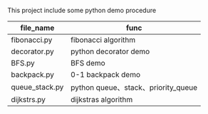 This project include some python demo procedure

file_name 	| 	func
---			|	---
fibonacci.py	|	fibonacci algorithm
decorator.py	|	python decorator demo
BFS.py	|	BFS demo
backpack.py	|	0-1 backpack demo
queue_stack.py	|   python queue、stack、priority_queue	
dijkstrs.py	|   dijkstras algorithm	


